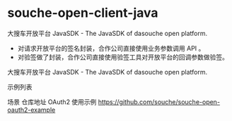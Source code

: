 # souche-open-client-java
大搜车开放平台 JavaSDK - The JavaSDK of dasouche open platform.

- 对请求开放平台的签名封装，合作公司直接使用业务参数调用 API 。
- 对验签做了封装，合作公司直接使用验签工具对开放平台的回调参数做验签。

大搜车开放平台 JavaSDK - The JavaSDK of dasouche open platform.

示例列表

场景	仓库地址
OAuth2 使用示例	https://github.com/souche/souche-open-oauth2-example